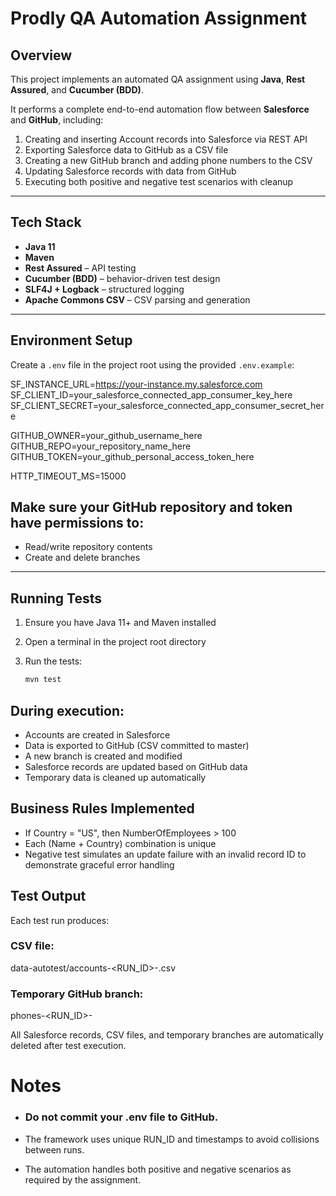 # Prodly QA Automation Assignment

## Overview
This project implements an automated QA assignment using **Java**, **Rest Assured**, and **Cucumber (BDD)**.

It performs a complete end-to-end automation flow between **Salesforce** and **GitHub**, including:

1. Creating and inserting Account records into Salesforce via REST API
2. Exporting Salesforce data to GitHub as a CSV file
3. Creating a new GitHub branch and adding phone numbers to the CSV
4. Updating Salesforce records with data from GitHub
5. Executing both positive and negative test scenarios with cleanup

---

## Tech Stack
- **Java 11**
- **Maven**
- **Rest Assured** – API testing
- **Cucumber (BDD)** – behavior-driven test design
- **SLF4J + Logback** – structured logging
- **Apache Commons CSV** – CSV parsing and generation

---

## Environment Setup

Create a `.env` file in the project root using the provided `.env.example`:

SF_INSTANCE_URL=https://your-instance.my.salesforce.com
SF_CLIENT_ID=your_salesforce_connected_app_consumer_key_here
SF_CLIENT_SECRET=your_salesforce_connected_app_consumer_secret_here

GITHUB_OWNER=your_github_username_here
GITHUB_REPO=your_repository_name_here
GITHUB_TOKEN=your_github_personal_access_token_here

HTTP_TIMEOUT_MS=15000


## Make sure your GitHub repository and token have permissions to:
- Read/write repository contents
- Create and delete branches

---

## Running Tests

1. Ensure you have Java 11+ and Maven installed
2. Open a terminal in the project root directory
3. Run the tests:

   ```bash
   mvn test

## During execution:

- Accounts are created in Salesforce
- Data is exported to GitHub (CSV committed to master)
- A new branch is created and modified
- Salesforce records are updated based on GitHub data
- Temporary data is cleaned up automatically

## Business Rules Implemented

- If Country = "US", then NumberOfEmployees > 100
- Each (Name + Country) combination is unique
- Negative test simulates an update failure with an invalid record ID to demonstrate graceful error handling

## Test Output

Each test run produces:

### CSV file:
data-autotest/accounts-<RUN_ID>-<timestamp>.csv

### Temporary GitHub branch:
phones-<RUN_ID>-<timestamp>

All Salesforce records, CSV files, and temporary branches are automatically deleted after test execution.

# Notes

- ### Do not commit your .env file to GitHub.

- The framework uses unique RUN_ID and timestamps to avoid collisions between runs.
- The automation handles both positive and negative scenarios as required by the assignment.
